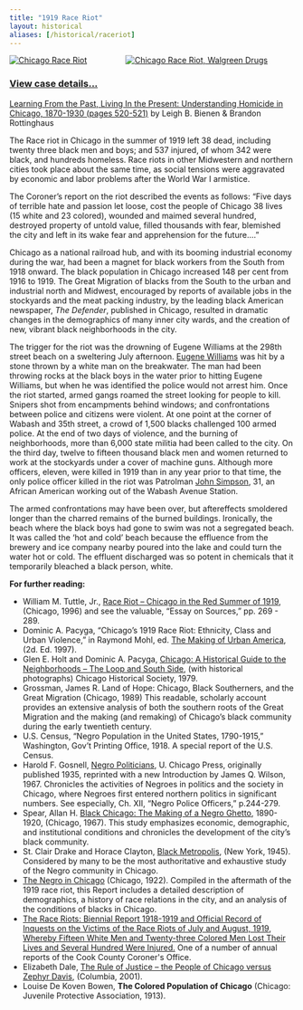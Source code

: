 ```yaml
---
title: "1919 Race Riot"
layout: historical
aliases: [/historical/raceriot]
---
```


<div class="columns">
  <div class="column">
    <a href="/historical/timeline/1919/397">
      <img title="Chicago Race Riot" src="/img/historical/movements/raceriot/race_riot.jpg">
    </a>
  </div>
  <div class="column">
  <a href="/historical/timeline/1919/403">
    <img title="Chicago Race Riot, Walgreen Drugs" src="/img/historical/movements/raceriot/walgreens_drugs.jpg">
  </a>
  </div>
</div>

### [View case details...](/database/5559)

[Learning From the Past, Living In the Present: Understanding Homicide in Chicago, 1870-1930 (pages 520-521)](/docs_fk/homicide/jclc520-521.pdf) by Leigh B. Bienen & Brandon Rottinghaus

The Race riot in Chicago in the summer of 1919 left 38 dead, including twenty three black men and boys; and 537 injured, of whom 342 were black, and hundreds homeless. Race riots in other Midwestern and northern cities took place about the same time, as social tensions were aggravated by economic and labor problems after the World War I armistice.

The Coroner’s report on the riot described the events as follows: “Five days of terrible hate and passion let loose, cost the people of Chicago 38 lives (15 white and 23 colored), wounded and maimed several hundred, destroyed property of untold value, filled thousands with fear, blemished the city and left in its wake fear and apprehension for the future....”

Chicago as a national railroad hub, and with its booming industrial economy during the war, had been a magnet for black workers from the South from 1918 onward. The black population in Chicago increased 148 per cent from 1916 to 1919. The Great Migration of blacks from the South to the urban and industrial north and Midwest, encouraged by reports of available jobs in the stockyards and the meat packing industry, by the leading black American newspaper, *The Defender*, published in Chicago, resulted in dramatic changes in the demographics of many inner city wards, and the creation of new, vibrant black neighborhoods in the city.

The trigger for the riot was the drowning of Eugene Williams at the 298th street beach on a sweltering July afternoon. [Eugene Williams](/database/5420) was hit by a stone thrown by a white man on the breakwater. The man had been throwing rocks at the black boys in the water prior to hitting Eugene Williams, but when he was identified the police would not arrest him. Once the riot started, armed gangs roamed the street looking for people to kill. Snipers shot from encampments behind windows; and confrontations between police and citizens were violent. At one point at the corner of Wabash and 35th street, a crowd of 1,500 blacks challenged 100 armed police. At the end of two days of violence, and the burning of neighborhoods, more than 6,000 state militia had been called to the city. On the third day, twelve to fifteen thousand black men and women returned to work at the stockyards under a cover of machine guns. Although more officers, eleven, were killed in 1919 than in any year prior to that time, the only police officer killed in the riot was Patrolman [John Simpson](/database/5084/?page=1), 31, an African American working out of the Wabash Avenue Station.

The armed confrontations may have been over, but aftereffects smoldered longer than the charred remains of the burned buildings. Ironically, the beach where the black boys had gone to swim was not a segregated beach. It was called the ‘hot and cold’ beach because the effluence from the brewery and ice company nearby poured into the lake and could turn the water hot or cold. The effluent discharged was so potent in chemicals that it temporarily bleached a black person, white.

**For further reading:**

- William M. Tuttle, Jr., [Race Riot – Chicago in the Red Summer of 1919](https://www.amazon.com/exec/obidos/tg/detail/-/0252065867/qid=1086272530/sr=1-1/ref=sr_1_1/104-5698753-1575148?v=glance&s=books), (Chicago, 1996) and see the valuable, “Essay on Sources,” pp. 269 - 289.
- Dominic A. Pacyga, “Chicago’s 1919 Race Riot: Ethnicity, Class and Urban Violence,” in Raymond Mohl, ed. [The Making of Urban America](https://www.amazon.com/exec/obidos/tg/detail/-/0842026398/ref=lpr_g_1/104-5698753-1575148?v=glance&s=books), (2d. Ed. 1997).
- Glen E. Holt and Dominic A. Pacyga, [Chicago: A Historical Guide to the Neighborhoods – The Loop and South Side](https://www.amazon.com/exec/obidos/tg/detail/-/0226104133/qid=1086272624/sr=1-1/ref=sr_1_1/104-5698753-1575148?v=glance&s=books), (with historical photographs) Chicago Historical Society, 1979.
- Grossman, James R. Land of Hope: Chicago, Black Southerners, and the Great Migration (Chicago, 1989) This readable, scholarly account provides an extensive analysis of both the southern roots of the Great Migration and the making (and remaking) of Chicago’s black community during the early twentieth century.
- U.S. Census, “Negro Population in the United States, 1790-1915,” Washington, Gov’t Printing Office, 1918. A special report of the U.S. Census.
- Harold F. Gosnell, [Negro Politicians](https://www.amazon.com/exec/obidos/tg/detail/-/0226304930/qid=1086272829/sr=1-1/ref=sr_1_1/104-5698753-1575148?v=glance&s=books), U. Chicago Press, originally published 1935, reprinted with a new Introduction by James Q. Wilson, 1967. Chronicles the activities of Negroes in politics and the society in Chicago, where Negroes first entered northern politics in significant numbers. See especially, Ch. XII, “Negro Police Officers,” p.244-279.
- Spear, Allan H. [Black Chicago: The Making of a Negro Ghetto](https://www.amazon.com/exec/obidos/tg/detail/-/0226768570/qid=1086272868/sr=1-1/ref=sr_1_1/104-5698753-1575148?v=glance&s=books), 1890-1920, (Chicago, 1967). This study emphasizes economic, demographic, and institutional conditions and chronicles the development of the city’s black community.
- St. Clair Drake and Horace Clayton, [Black Metropolis](https://www.amazon.com/exec/obidos/tg/detail/-/0226162346/qid=1086272897/sr=1-1/ref=sr_1_1/104-5698753-1575148?v=glance&s=books), (New York, 1945). Considered by many to be the most authoritative and exhaustive study of the Negro community in Chicago.
- [The Negro in Chicago](https://www.chipublib.org/browse/chicago-history/) (Chicago, 1922). Compiled in the aftermath of the 1919 race riot, this Report includes a detailed description of demographics, a history of race relations in the city, and an analysis of the conditions of blacks in Chicago.
- [The Race Riots: Biennial Report 1918-1919 and Official Record of Inquests on the Victims of the Race Riots of July and August, 1919, Whereby Fifteen White Men and Twenty-three Colored Men Lost Their Lives and Several Hundred Were Injured.](https://www.chipublib.org/browse/chicago-history/) One of a number of annual reports of the Cook County Coroner's Office.
- Elizabeth Dale, [The Rule of Justice – the People of Chicago versus Zephyr Davis](https://www.amazon.com/exec/obidos/tg/detail/-/0814250688/qid=1086273068/sr=1-1/ref=sr_1_1/104-5698753-1575148?v=glance&s=books), (Columbia, 2001).
- Louise De Koven Bowen, __The Colored Population of Chicago__ (Chicago: Juvenile Protective Association, 1913).
